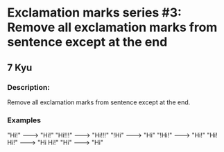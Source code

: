 # Exclamation marks series #3: Remove all exclamation marks from sentence except at the end
## 7 Kyu

### Description:

Remove all exclamation marks from sentence except at the end.

### Examples

"Hi!"     ---> "Hi!"
"Hi!!!"   ---> "Hi!!!"
"!Hi"     ---> "Hi"
"!Hi!"    ---> "Hi!"
"Hi! Hi!" ---> "Hi Hi!"
"Hi"      ---> "Hi"

